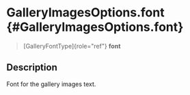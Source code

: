 GalleryImagesOptions.font {#GalleryImagesOptions.font}
=========================

> [GalleryFontType]{role="ref"} **font**

Description
-----------

Font for the gallery images text.
